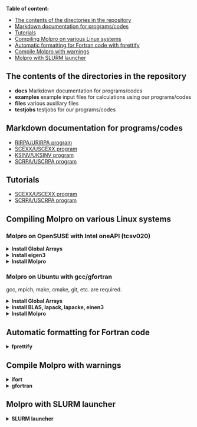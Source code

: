**Table of content:**
- [The contents of the directories in the repository](#item_dirs)
- [Markdown documentation for programs/codes](#item_docs)
- [Tutorials](#item_tutorials)
- [Compiling Molpro on various Linux systems](#item_compile)
- [Automatic formatting for Fortran code with fprettify](#item_fprettify)
- [Compile Molpro with warnings](#item_warnings)
- [Molpro with SLURM launcher](#item_slurm)

<a id="item_dirs"></a>
## The contents of the directories in the repository
- **docs** Markdown documentation for programs/codes
- **examples** example input files for calculations using our programs/codes
- **files** various auxiliary files
- **testjobs** testjobs for our programs/codes

<a id="item_docs"></a>
## Markdown documentation for programs/codes
- [RIRPA/URIRPA program](https://www.molpro.net/manual/doku.php?id=kohn-sham_random-phase_approximation#rirpa_program)
- [SCEXX/USCEXX program](/docs/scexx_uscexx.md)
- [KSINV/UKSINV program](/docs/ksinv_uksinv.md)
- [SCRPA/USCRPA program](/docs/scrpa_uscrpa.md)

<a id="item_tutorials"></a>
## Tutorials
- [SCEXX/USCEXX program](https://github.com/EgorTrushin/Molpro_Tutorials/blob/main/EXX_OEP.ipynb)
- [SCRPA/USCRPA program](https://github.com/EgorTrushin/Molpro_Tutorials/blob/main/RPA_OEP.ipynb)

<a id="item_compile"></a>
## Compiling Molpro on various Linux systems

### Molpro on OpenSUSE with Intel oneAPI (tcsv020)

<details><summary><b>Install Global Arrays</b></summary>
  
```
I_MPI_CXX=icpx MPICC=mpiicx MPIF77=mpiifx ./configure --prefix=/home/trushin/libs/ga-5.8.2_ifx
make
make check
make install
```
</details>

<details><summary><b>Install eigen3</b></summary>

eigen3 does not need to be compiled, but needs to be downloaded and unpacked into a directory.
</details>

<details><summary><b>Install Molpro</b></summary>

Clone Molpro from GitHub. e.g.:

```
git clone https://github.com/molpro/molpro.git
```

Navigate to the created directory and configure the installation by:

```
FC=ifx CC=icx CXX=mpiicpx COPT=-O3 FOPT=-O1 CPPFLAGS=-I/home/trushin/libs/eigen-3.4.0/include/eigen3 LDFLAGS=-lstdc++fs PATH=$PATH:/home/trushin/libs/ga-5.8.2_ifx/bin ./configure --disable-gfortran-check --disable-aims --disable-slater --without-hdf5
```

now replace the files:

src/util/molpro_main.cpp  
src/util/remove_all.cpp  

by the file of the same name from [*files*](./files) directory
then run, from:

```
make -j 28 symtrans_FLAGS=-O0
make quicktest
```

It is necessary to have /home/Tools/progs/intel/oneapi/mkl/2021.1.1/lib/intel64 in LD_LIBRARY_PATH to use compiled molpro.exe. Add this, e.g., to .bashrc or your slurm file:

```
export LD_LIBRARY_PATH=/home/Tools/progs/intel/oneapi/mkl/2021.1.1/lib/intel64:$LD_LIBRARY_PATH
```
</details>

### Molpro on Ubuntu with gcc/gfortran
gcc, mpich, make, cmake, git, etc. are required.

<details><summary><b>Install Global Arrays</b></summary>

```
./configure  
make
make check
make install
```
</details>

<details><summary><b>Install BLAS, lapack, lapacke, einen3</b></summary>

```
sudo apt-get install liblapack-dev liblapack-doc liblapack-pic liblapack3 liblapack-test liblapacke liblapacke-dev libeigen3-dev
```
</details>

<details><summary><b>Install Molpro</b></summary>

```
./configure FOPT=-O2 --disable-aims --disable-slater --without-hdf5
make -j 16
make quicktest
```
Copy a Molpro token to /home/trushin/.molpro/ before making quicktest.
</details>

<a id="item_fprettify"></a>
## Automatic formatting for Fortran code

<details><summary><b>fprettify</b></summary>

[fprettify](https://github.com/pseewald/fprettify) is a great tool. My choice for formatting:
```
fprettify -i 2 -l 80 -w 1 -s
```
</details>

<a id="item_warnings"></a>
## Compile Molpro with warnings

<details><summary><b>ifort</b></summary>

For Intel Fortran, if you want, e.g., to see warnings for unused variables configure with FCFLAGS="-warn unused". For instance
```
I_MPI_CXX=icpc CC=icc FC=ifort FOPT=-O2 FCFLAGS="-warn unused" CPPFLAGS=-I/home/trushin/libs/eigen-3.4.0/include/eigen3 PATH=$PATH:/home/trushin/libs/ga-5.8.2/bin  ./configure --disable-gfortran-check
```
For other possible flags see [corresponding documentation](https://www.intel.com/content/www/us/en/docs/fortran-compiler/developer-guide-reference/2023-0/warn.html)
</details>

<details><summary><b>gfortran</b></summary>

For gfotran just to configure with FCFLAGS=-Wall:
```
./configure FCFLAGS=-Wall
```
</details>

<a id="item_slurm"></a>
## Molpro with SLURM launcher

<details><summary><b>SLURM launcher</b></summary>

One can replace LAUNCHER in bin/molpro (bin/molpro.sh)
```
LAUNCHER="/usr/bin/srun %x”
```
This helped to run properly hybrid MPI+OpenMP calculations on multiple nodes using cluster machines.
</details>
